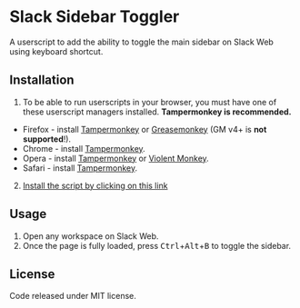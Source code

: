 # Slack Sidebar Toggler

A userscript to add the ability to toggle the main sidebar on Slack Web using keyboard shortcut.

## Installation

1. To be able to run userscripts in your browser, you must have one of these userscript managers installed. **Tampermonkey is recommended.**
  * Firefox - install [Tampermonkey](https://tampermonkey.net/?ext=dhdg&browser=firefox) or [Greasemonkey](https://addons.mozilla.org/en-US/firefox/addon/greasemonkey/) (GM v4+ is **not supported**!).
  * Chrome - install [Tampermonkey](https://tampermonkey.net/?ext=dhdg&browser=chrome).
  * Opera - install [Tampermonkey](https://tampermonkey.net/?ext=dhdg&browser=opera) or [Violent Monkey](https://addons.opera.com/en/extensions/details/violent-monkey/).
  * Safari - install [Tampermonkey](https://tampermonkey.net/?ext=dhdg&browser=safari).

2. [Install the script by clicking on this link](https://github.com/dumptyd/slack-sidebar-toggler/raw/master/slack-sidebar-toggler.user.js)

## Usage

1. Open any workspace on Slack Web.
2. Once the page is fully loaded, press <kbd>Ctrl</kbd>+<kbd>Alt</kbd>+<kbd>B</kbd> to toggle the sidebar.

## License

Code released under MIT license.
